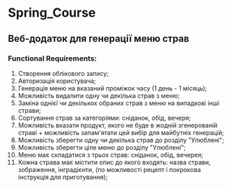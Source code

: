 # Spring_Course
## Веб-додаток для генерації меню страв
### Functional Requirements:
1. Створення облікового запису;
2. Авторизація користувача;
3. Генерація меню на вказаний проміжок часу (1 день - 1 місяць);
4. Можливість видалити одну чи декілька страв з меню;
5. Заміна однієї чи декількох обраних страв з меню на випадкові інші страви;
6. Сортування страв за категоріями: сніданок, обід, вечеря;
7. Можливість вказати продукт, якого не буде в жодній згенерованій страві + можливість запам'ятати цей вибір для майбутніх генерацій;
8. Можливість зберегти одну чи декілька страв до розділу "Улюблені";
9. Можливість зберегти ціле меню до розділу "Улюблені";
10. Меню має складатися з трьох страв: сніданок, обід, вечерея;
11. Кожна страва має містити опис до якого входять: назва страви, зображення, інградієнти, (по можливості рецепт і покрокова інструкція для приготування);

